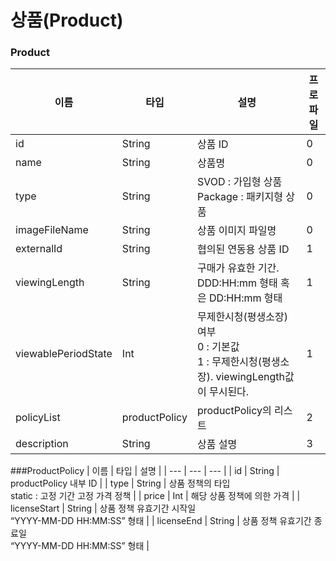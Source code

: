# 상품(Product)

### Product
| 이름 | 타입 | 설명 | 프로파일 |
| --- | --- | --- | --- |
| id	 | String | 	상품 ID | 	0 | 
| name	 | String	 | 상품명	 | 0 | 
| type	 | String	 | SVOD : 가입형 상품</br>Package : 패키지형 상품 	 | 0 | 
| imageFileName	 | String	 | 상품 이미지 파일명	 | 0 | 
| externalId	 | String	 | 협의된 연동용 상품 ID	 | 1 | 
| viewingLength	 | String	 | 구매가 유효한 기간. </br>DDD:HH:mm 형태 혹은 DD:HH:mm 형태 	 | 1 | 
| viewablePeriodState	 | Int	 | 무제한시청(평생소장) 여부</br>0 : 기본값</br>1 : 무제한시청(평생소장). viewingLength값이 무시된다.  | 1 | 	
| policyList		 | productPolicy | productPolicy의 리스트 |  	2 | 
| description	 | String	 | 상품 설명 | 	3 | 

###ProductPolicy
| 이름 | 타입 | 설명 |
| --- | --- | --- |
| id	 | String	 | productPolicy 내부 ID  | 
| type	 | String	 | 상품 정책의 타입 </br>static : 고정 기간 고정 가격 정책 | 
| price	 | Int	 | 해당 상품 정책에 의한 가격 | 
| licenseStart	 | String	 | 상품 정책 유효기간 시작일</br> “YYYY-MM-DD HH:MM:SS” 형태 | 
| licenseEnd	 | String	 | 상품 정책 유효기간 종료일</br> “YYYY-MM-DD HH:MM:SS” 형태 | 
